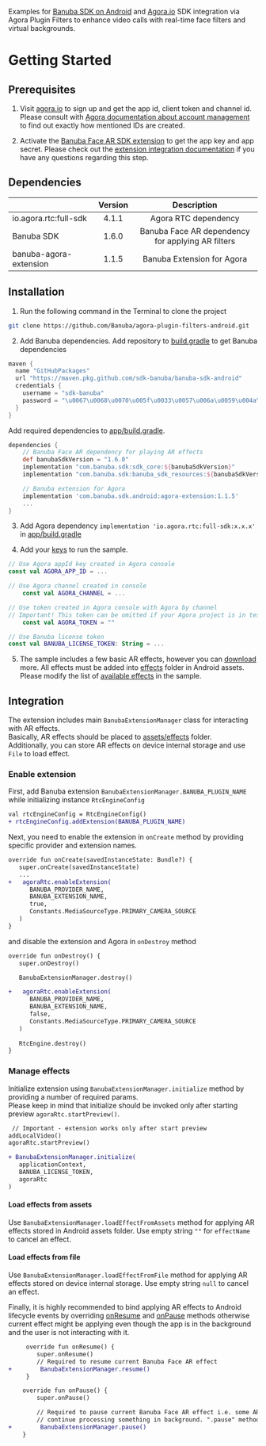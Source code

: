 Examples for [Banuba SDK on Android](https://docs.banuba.com/face-ar-sdk-v1/android/android_overview) and [Agora.io](https://www.agora.io/en/) SDK integration via Agora Plugin Filters to enhance video calls with real-time face filters and virtual backgrounds.

# Getting Started

## Prerequisites

1. Visit [agora.io](https://www.agora.io/) to sign up and get the app id, client token and channel id. Please consult with [Agora documentation about account management](https://docs.agora.io/en/voice-calling/reference/manage-agora-account) to find out exactly how mentioned IDs are created.

2. Activate the [Banuba Face AR SDK extension](https://console.agora.io/marketplace/extension/introduce?serviceName=banuba) to get the app key and app secret. Please check out the [extension integration documentation](https://docs.agora.io/en/video-calling/develop/use-an-extension?platform=android) if you have any questions regarding this step.

## Dependencies

|                        | Version |                    Description                    | 
|------------------------|:-------:|:-------------------------------------------------:|
| io.agora.rtc:full-sdk  |  4.1.1  |               Agora RTC dependency                |
| Banuba SDK             |  1.6.0  | Banuba Face AR dependency for applying AR filters |
| banuba-agora-extension |  1.1.5  |            Banuba Extension for Agora             |


## Installation

1. Run the following command in the Terminal to clone the project
```sh
git clone https://github.com/Banuba/agora-plugin-filters-android.git
```
2. Add Banuba dependencies.
Add repository to [build.gradle](build.gradle#L17) to get Banuba dependencies
```groovy
maven {
  name "GitHubPackages"
  url "https://maven.pkg.github.com/sdk-banuba/banuba-sdk-android"
  credentials {
    username = "sdk-banuba"
    password = "\u0067\u0068\u0070\u005f\u0033\u0057\u006a\u0059\u004a\u0067\u0071\u0054\u0058\u0058\u0068\u0074\u0051\u0033\u0075\u0038\u0051\u0046\u0036\u005a\u0067\u004f\u0041\u0053\u0064\u0046\u0032\u0045\u0046\u006a\u0030\u0036\u006d\u006e\u004a\u004a"
  }
}
```
Add required dependencies to [app/build.gradle](app/build.gradle#L39).
```groovy
dependencies {
    // Banuba Face AR dependency for playing AR effects
    def banubaSdkVersion = "1.6.0"
    implementation "com.banuba.sdk:sdk_core:${banubaSdkVersion}"
    implementation "com.banuba.sdk:banuba_sdk_resources:${banubaSdkVersion}"

    // Banuba extension for Agora
    implementation 'com.banuba.sdk.android:agora-extension:1.1.5'
    ...
}
```

3. Add Agora dependency `implementation 'io.agora.rtc:full-sdk:x.x.x'` in [app/build.gradle](app/build.gradle#L47)

4. Add your [keys](app/src/main/java/com/banuba/sdk/agorapluginexample/Keys.kt) to run the sample.
```kotlin
// Use Agora appId key created in Agora console
const val AGORA_APP_ID = ...

// Use Agora channel created in console
    const val AGORA_CHANNEL = ...

// Use token created in Agora console with Agora by channel
// Important! This token can be omitted if your Agora project is in testing mode
    const val AGORA_TOKEN = ""

// Use Banuba license token
const val BANUBA_LICENSE_TOKEN: String = ...
```

5. The sample includes a few basic AR effects, however you can [download](https://docs.banuba.com/face-ar-sdk-v1/overview/demo_face_filters) more. All effects must be added into [effects](app/src/main/assets/effects) folder in Android assets. 
Please modify the list of [available effects](app/src/main/java/com/banuba/sdk/agorapluginexample/MainActivity.kt#L38) in the sample.

## Integration
The extension includes main `BanubaExtensionManager` class for interacting with AR effects.  
Basically, AR effects should be placed to [assets/effects](app/src/main/assets/effects) folder.  
Additionally, you can store AR effects on device internal storage and use `File` to load effect.

### Enable extension
First, add Banuba extension `BanubaExtensionManager.BANUBA_PLUGIN_NAME` while initializing instance `RtcEngineConfig`
```diff
val rtcEngineConfig = RtcEngineConfig()
+ rtcEngineConfig.addExtension(BANUBA_PLUGIN_NAME)
```
Next, you need to enable the extension in `onCreate` method by providing specific provider and extension names.
```diff
override fun onCreate(savedInstanceState: Bundle?) {
   super.onCreate(savedInstanceState)
   ...
+   agoraRtc.enableExtension(
      BANUBA_PROVIDER_NAME,
      BANUBA_EXTENSION_NAME,
      true,
      Constants.MediaSourceType.PRIMARY_CAMERA_SOURCE
   )
}
```
and disable the extension and Agora in `onDestroy` method
```diff
override fun onDestroy() {
   super.onDestroy()

   BanubaExtensionManager.destroy()

+   agoraRtc.enableExtension(
      BANUBA_PROVIDER_NAME,
      BANUBA_EXTENSION_NAME,
      false,
      Constants.MediaSourceType.PRIMARY_CAMERA_SOURCE
   )
   
   RtcEngine.destroy()
}
```

### Manage effects
Initialize extension using `BanubaExtensionManager.initialize` method by providing a number of required params.  
Please keep in mind that initialize should be invoked only after starting preview `agoraRtc.startPreview()`.
```diff
 // Important - extension works only after start preview
addLocalVideo()
agoraRtc.startPreview()

+ BanubaExtensionManager.initialize(
   applicationContext,
   BANUBA_LICENSE_TOKEN,
   agoraRtc
)
```

#### Load effects from assets 

Use `BanubaExtensionManager.loadEffectFromAssets` method for applying AR effects stored in Android assets folder.
Use empty string `""` for `effectName` to cancel an effect.

#### Load effects from file

Use `BanubaExtensionManager.loadEffectFromFile` method for applying AR effects stored on device internal storage.
Use empty string `null` to cancel an effect.

Finally, it is highly recommended to bind applying AR effects to Android lifecycle events by overriding [onResume](app/src/main/java/com/banuba/sdk/agorapluginexample/MainActivity.kt#L177) and [onPause](app/src/main/java/com/banuba/sdk/agorapluginexample/MainActivity.kt#L185) methods
otherwise current effect might be applying even though the app is in the background and the user is not interacting with it.
```diff
     override fun onResume() {
        super.onResume()
        // Required to resume current Banuba Face AR effect
+        BanubaExtensionManager.resume()
     }

    override fun onPause() {
        super.onPause()

        // Required to pause current Banuba Face AR effect i.e. some AR effects might play audio or
        // continue processing something in background. ".pause" method helps to stop processing.
+        BanubaExtensionManager.pause()
    }
```

